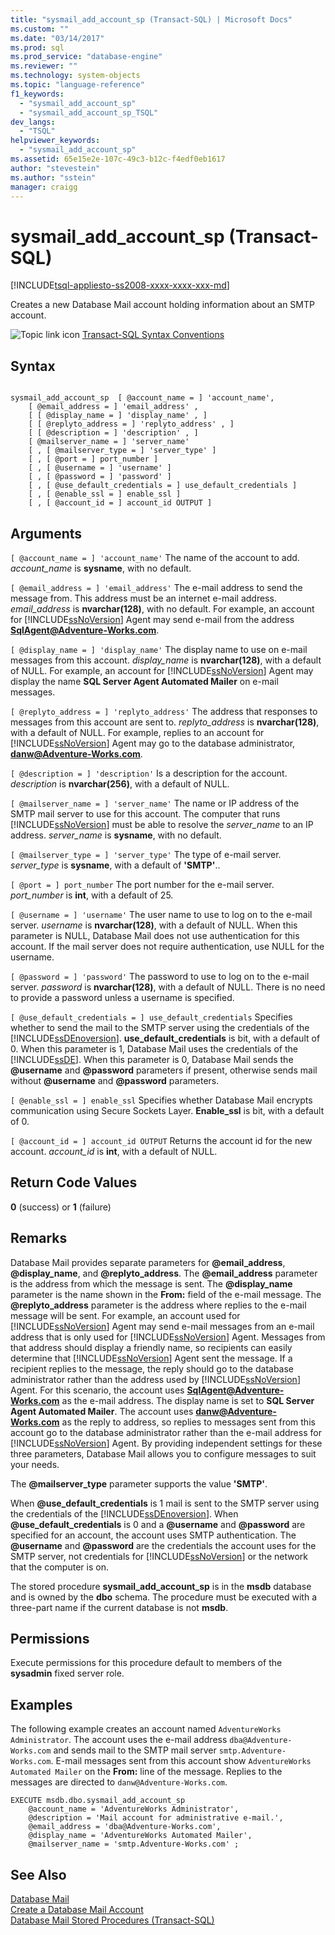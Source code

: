 ```yaml
---
title: "sysmail_add_account_sp (Transact-SQL) | Microsoft Docs"
ms.custom: ""
ms.date: "03/14/2017"
ms.prod: sql
ms.prod_service: "database-engine"
ms.reviewer: ""
ms.technology: system-objects
ms.topic: "language-reference"
f1_keywords: 
  - "sysmail_add_account_sp"
  - "sysmail_add_account_sp_TSQL"
dev_langs: 
  - "TSQL"
helpviewer_keywords: 
  - "sysmail_add_account_sp"
ms.assetid: 65e15e2e-107c-49c3-b12c-f4edf0eb1617
author: "stevestein"
ms.author: "sstein"
manager: craigg
---
```

# sysmail_add_account_sp (Transact-SQL)
[!INCLUDE[tsql-appliesto-ss2008-xxxx-xxxx-xxx-md](../../includes/tsql-appliesto-ss2008-xxxx-xxxx-xxx-md.md)]

  Creates a new Database Mail account holding information about an SMTP account.  
  
 ![Topic link icon](../../database-engine/configure-windows/media/topic-link.gif "Topic link icon") [Transact-SQL Syntax Conventions](../../t-sql/language-elements/transact-sql-syntax-conventions-transact-sql.md)  
  
## Syntax  
  
```  
  
sysmail_add_account_sp  [ @account_name = ] 'account_name',  
    [ @email_address = ] 'email_address' ,  
    [ [ @display_name = ] 'display_name' , ]  
    [ [ @replyto_address = ] 'replyto_address' , ]  
    [ [ @description = ] 'description' , ]  
    [ @mailserver_name = ] 'server_name'   
    [ , [ @mailserver_type = ] 'server_type' ]  
    [ , [ @port = ] port_number ]  
    [ , [ @username = ] 'username' ]  
    [ , [ @password = ] 'password' ]  
    [ , [ @use_default_credentials = ] use_default_credentials ]  
    [ , [ @enable_ssl = ] enable_ssl ]  
    [ , [ @account_id = ] account_id OUTPUT ]  
```  
  
## Arguments  
`[ @account_name = ] 'account_name'`
 The name of the account to add. *account_name* is **sysname**, with no default.  
  
`[ @email_address = ] 'email_address'`
 The e-mail address to send the message from. This address must be an internet e-mail address. *email_address* is **nvarchar(128)**, with no default. For example, an account for [!INCLUDE[ssNoVersion](../../includes/ssnoversion-md.md)] Agent may send e-mail from the address **SqlAgent@Adventure-Works.com**.  
  
`[ @display_name = ] 'display_name'`
 The display name to use on e-mail messages from this account. *display_name* is **nvarchar(128)**, with a default of NULL. For example, an account for [!INCLUDE[ssNoVersion](../../includes/ssnoversion-md.md)] Agent may display the name **SQL Server Agent Automated Mailer** on e-mail messages.  
  
`[ @replyto_address = ] 'replyto_address'`
 The address that responses to messages from this account are sent to. *replyto_address* is **nvarchar(128)**, with a default of NULL. For example, replies to an account for [!INCLUDE[ssNoVersion](../../includes/ssnoversion-md.md)] Agent may go to the database administrator, **danw@Adventure-Works.com**.  
  
`[ @description = ] 'description'`
 Is a description for the account. *description* is **nvarchar(256)**, with a default of NULL.  
  
`[ @mailserver_name = ] 'server_name'`
 The name or IP address of the SMTP mail server to use for this account. The computer that runs [!INCLUDE[ssNoVersion](../../includes/ssnoversion-md.md)] must be able to resolve the *server_name* to an IP address. *server_name* is **sysname**, with no default.  
  
`[ @mailserver_type = ] 'server_type'`
 The type of e-mail server. *server_type* is **sysname**, with a default of **'SMTP'**..  
  
`[ @port = ] port_number`
 The port number for the e-mail server. *port_number* is **int**, with a default of 25.  
  
`[ @username = ] 'username'`
 The user name to use to log on to the e-mail server. *username* is **nvarchar(128)**, with a default of NULL. When this parameter is NULL, Database Mail does not use authentication for this account. If the mail server does not require authentication, use NULL for the username.  
  
`[ @password = ] 'password'`
 The password to use to log on to the e-mail server. *password* is **nvarchar(128)**, with a default of NULL. There is no need to provide a password unless a username is specified.  
  
`[ @use_default_credentials = ] use_default_credentials`
 Specifies whether to send the mail to the SMTP server using the credentials of the [!INCLUDE[ssDEnoversion](../../includes/ssdenoversion-md.md)]. **use_default_credentials** is bit, with a default of 0. When this parameter is 1, Database Mail uses the credentials of the [!INCLUDE[ssDE](../../includes/ssde-md.md)]. When this parameter is 0, Database Mail sends the **@username** and **@password** parameters if present, otherwise sends mail without **@username** and **@password** parameters.  
  
`[ @enable_ssl = ] enable_ssl`
 Specifies whether Database Mail encrypts communication using Secure Sockets Layer. **Enable_ssl** is bit, with a default of 0.  
  
`[ @account_id = ] account_id OUTPUT`
 Returns the account id for the new account. *account_id* is **int**, with a default of NULL.  
  
## Return Code Values  
 **0** (success) or **1** (failure)  
  
## Remarks  
 Database Mail provides separate parameters for **@email_address**, **@display_name**, and **@replyto_address**. The **@email_address** parameter is the address from which the message is sent. The **@display_name** parameter is the name shown in the **From:** field of the e-mail message. The **@replyto_address** parameter is the address where replies to the e-mail message will be sent. For example, an account used for [!INCLUDE[ssNoVersion](../../includes/ssnoversion-md.md)] Agent may send e-mail messages from an e-mail address that is only used for [!INCLUDE[ssNoVersion](../../includes/ssnoversion-md.md)] Agent. Messages from that address should display a friendly name, so recipients can easily determine that [!INCLUDE[ssNoVersion](../../includes/ssnoversion-md.md)] Agent sent the message. If a recipient replies to the message, the reply should go to the database administrator rather than the address used by [!INCLUDE[ssNoVersion](../../includes/ssnoversion-md.md)] Agent. For this scenario, the account uses **SqlAgent@Adventure-Works.com** as the e-mail address. The display name is set to **SQL Server Agent Automated Mailer**. The account uses **danw@Adventure-Works.com** as the reply to address, so replies to messages sent from this account go to the database administrator rather than the e-mail address for [!INCLUDE[ssNoVersion](../../includes/ssnoversion-md.md)] Agent. By providing independent settings for these three parameters, Database Mail allows you to configure messages to suit your needs.  
  
 The **@mailserver_type** parameter supports the value **'SMTP'**.  
  
 When **@use_default_credentials** is 1 mail is sent to the SMTP server using the credentials of the [!INCLUDE[ssDEnoversion](../../includes/ssdenoversion-md.md)]. When **@use_default_credentials** is 0 and a **@username** and **@password** are specified for an account, the account uses SMTP authentication. The **@username** and **@password** are the credentials the account uses for the SMTP server, not credentials for [!INCLUDE[ssNoVersion](../../includes/ssnoversion-md.md)] or the network that the computer is on.  
  
 The stored procedure **sysmail_add_account_sp** is in the **msdb** database and is owned by the **dbo** schema. The procedure must be executed with a three-part name if the current database is not **msdb**.  
  
## Permissions  
 Execute permissions for this procedure default to members of the **sysadmin** fixed server role.  
  
## Examples  
 The following example creates an account named `AdventureWorks Administrator`. The account uses the e-mail address `dba@Adventure-Works.com` and sends mail to the SMTP mail server `smtp.Adventure-Works.com`. E-mail messages sent from this account show `AdventureWorks Automated Mailer` on the **From:** line of the message. Replies to the messages are directed to `danw@Adventure-Works.com`.  
  
```  
EXECUTE msdb.dbo.sysmail_add_account_sp  
    @account_name = 'AdventureWorks Administrator',  
    @description = 'Mail account for administrative e-mail.',  
    @email_address = 'dba@Adventure-Works.com',  
    @display_name = 'AdventureWorks Automated Mailer',  
    @mailserver_name = 'smtp.Adventure-Works.com' ;  
```  
  
## See Also  
 [Database Mail](../../relational-databases/database-mail/database-mail.md)   
 [Create a Database Mail Account](../../relational-databases/database-mail/create-a-database-mail-account.md)   
 [Database Mail Stored Procedures &#40;Transact-SQL&#41;](../../relational-databases/system-stored-procedures/database-mail-stored-procedures-transact-sql.md)  
  
  
